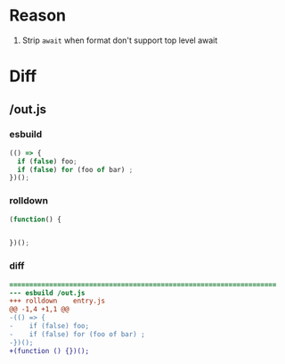 # Reason
1. Strip `await` when format don't support top level await
# Diff
## /out.js
### esbuild
```js
(() => {
  if (false) foo;
  if (false) for (foo of bar) ;
})();
```
### rolldown
```js
(function() {


})();
```
### diff
```diff
===================================================================
--- esbuild	/out.js
+++ rolldown	entry.js
@@ -1,4 +1,1 @@
-(() => {
-    if (false) foo;
-    if (false) for (foo of bar) ;
-})();
+(function () {})();

```